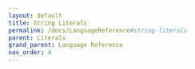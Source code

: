 ```yaml
---
layout: default
title: String Literals
permalink: /docs/LanguageReference#string-literals
parent: Literals
grand_parent: Language Reference
nav_order: 4
---
```

